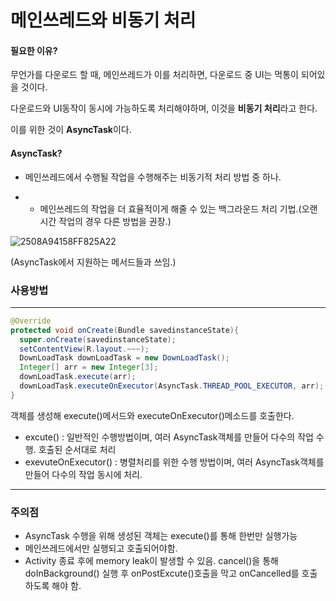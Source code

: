 <h1>
  메인쓰레드와 비동기 처리
</h1>

<h4>
  필요한 이유?
</h4>

무언가를 다운로드 할 때, 메인쓰레드가 이를 처리하면, 다운로드 중 UI는 먹통이 되어있을 것이다.

다운로드와 UI동작이 동시에 가능하도록 처리해야하며, 이것을 **비동기 처리**라고 한다.

이를 위한 것이 **AsyncTask**이다.

<h4>
  AsyncTask?
</h4>

- 메인쓰레드에서 수행될 작업을 수행해주는 비동기적 처리 방법 중 하나.

+ + 메인쓰레드의 작업을 더 효율적이게 해줄 수 있는 백그라운드 처리 기법.(오랜시간 작업의 경우 다른 방법을 권장.)

![2508A94158FF825A22](C:\Users\nwar0\Desktop\2508A94158FF825A22.png)

(AsyncTask에서 지원하는 메서드들과 쓰임.)

<h3>
  사용방법
</h3>

-----------------------------------------------------

```java
@Override
protected void onCreate(Bundle savedinstanceState){
  super.onCreate(savedinstanceState);
  setContentView(R.layout.~~~);
  DownLoadTask downLoadTask = new DownLoadTask();
  Integer[] arr = new Integer[3];
  downLoadTask.execute(arr);
  downLoadTask.executeOnExecutor(AsyncTask.THREAD_POOL_EXECUTOR, arr);
}
```



객체를 생성해 execute()메서드와 executeOnExecutor()메소드를 호출한다.

- excute() : 일반적인 수행방법이며, 여러 AsyncTask객체를 만들어 다수의 작업 수행. 호출된 순서대로 처리
- exevuteOnExecutor() : 병렬처리를 위한 수행 방법이며, 여러 AsyncTask객체를 만들어 다수의 작업 동시에 처리.

----------------------------------------------------------------

<h3>
  주의점
</h3>

+ AsyncTask 수행을 위해 생성된 객체는 execute()를 통해 한번만 실행가능
+ 메인쓰레드에서만 실행되고 호출되어야함.
+ Activity 종료 후에 memory leak이 발생할 수 있음. cancel()을 통해 doInBackground() 실행 후 onPostExcute()호출을 막고 onCancelled를 호출하도록 해야 함.

